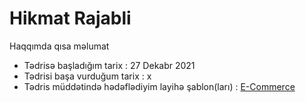 <h1>Hikmat Rajabli</h1>

<p>Haqqımda qısa məlumat</p>

* Tədrisə başladığım tarix : 27 Dekabr 2021
* Tədrisi başa vurduğum tarix : x
* Tədris müddətində hədəflədiyim layihə şablon(ları) : [E-Commerce](https://bit.ly/3IJnFOU)
